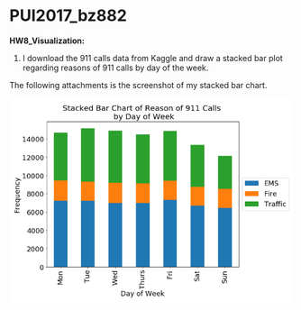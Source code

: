 # PUI2017_bz882

**HW8_Visualization:**

1. I download the 911 calls data from Kaggle and draw a stacked bar plot regarding reasons of 911 calls by day of the week.

The following attachments is the screenshot of my stacked bar chart.

![Alt text](911_calls.png)
